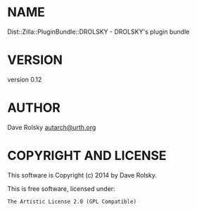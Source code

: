 # NAME

Dist::Zilla::PluginBundle::DROLSKY - DROLSKY's plugin bundle

# VERSION

version 0.12

# AUTHOR

Dave Rolsky <autarch@urth.org>

# COPYRIGHT AND LICENSE

This software is Copyright (c) 2014 by Dave Rolsky.

This is free software, licensed under:

    The Artistic License 2.0 (GPL Compatible)
